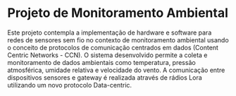 # Projeto de Monitoramento Ambiental
Este projeto contempla a implementação de hardware e software para redes de sensores sem fio no contexto de monitoramento ambiental usando o conceito de protocolos de comunicação centrados em dados (Content Centric Networks - CCN). O sistema desenvolvido permite a coleta e monitoramento de dados ambientais como temperatura, pressão atmosférica, umidade relativa e velocidade do vento. A comunicação entre dispositivos sensores e gateway é realizada através de rádios Lora utilizando um novo protocolo Data-centric. 
